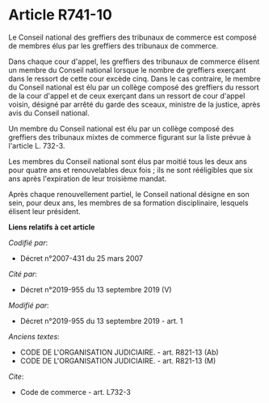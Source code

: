 # Article R741-10

Le Conseil national des greffiers des tribunaux de commerce est composé de membres élus par les greffiers des tribunaux de
commerce.

Dans chaque cour d'appel, les greffiers des tribunaux de commerce élisent un membre du Conseil national lorsque le nombre de
greffiers exerçant dans le ressort de cette cour excède cinq. Dans le cas contraire, le membre du Conseil national est élu
par un collège composé des greffiers du ressort de la cour d'appel et de ceux exerçant dans un ressort de cour d'appel
voisin, désigné par arrêté du garde des sceaux, ministre de la justice, après avis du Conseil national.

Un membre du Conseil national est élu par un collège composé des greffiers des tribunaux mixtes de commerce figurant sur la
liste prévue à l'article L. 732-3.

Les membres du Conseil national sont élus par moitié tous les deux ans pour quatre ans et renouvelables deux fois ; ils ne
sont rééligibles que six ans après l'expiration de leur troisième mandat.

Après chaque renouvellement partiel, le Conseil national désigne en son sein, pour deux ans, les membres de sa formation
disciplinaire, lesquels élisent leur président.

**Liens relatifs à cet article**

_Codifié par_:

  - Décret n°2007-431 du 25 mars 2007

_Cité par_:

  - Décret n°2019-955 du 13 septembre 2019 (V)

_Modifié par_:

  - Décret n°2019-955 du 13 septembre 2019 - art. 1

_Anciens textes_:

  - CODE DE L'ORGANISATION JUDICIAIRE. - art. R821-13 (Ab)
  - CODE DE L'ORGANISATION JUDICIAIRE. - art. R821-13 (M)

_Cite_:

  - Code de commerce - art. L732-3
